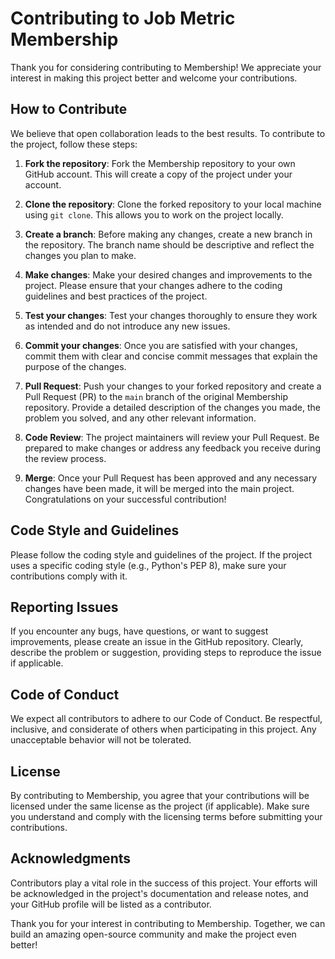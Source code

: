 # Contributing to Job Metric Membership

Thank you for considering contributing to Membership! We appreciate your interest in making this project better and welcome your contributions.

## How to Contribute

We believe that open collaboration leads to the best results. To contribute to the project, follow these steps:

1. **Fork the repository**: Fork the Membership repository to your own GitHub account. This will create a copy of the project under your account.

2. **Clone the repository**: Clone the forked repository to your local machine using `git clone`. This allows you to work on the project locally.

3. **Create a branch**: Before making any changes, create a new branch in the repository. The branch name should be descriptive and reflect the changes you plan to make.

4. **Make changes**: Make your desired changes and improvements to the project. Please ensure that your changes adhere to the coding guidelines and best practices of the project.

5. **Test your changes**: Test your changes thoroughly to ensure they work as intended and do not introduce any new issues.

6. **Commit your changes**: Once you are satisfied with your changes, commit them with clear and concise commit messages that explain the purpose of the changes.

7. **Pull Request**: Push your changes to your forked repository and create a Pull Request (PR) to the `main` branch of the original Membership repository. Provide a detailed description of the changes you made, the problem you solved, and any other relevant information.

8. **Code Review**: The project maintainers will review your Pull Request. Be prepared to make changes or address any feedback you receive during the review process.

9. **Merge**: Once your Pull Request has been approved and any necessary changes have been made, it will be merged into the main project. Congratulations on your successful contribution!

## Code Style and Guidelines

Please follow the coding style and guidelines of the project. If the project uses a specific coding style (e.g., Python's PEP 8), make sure your contributions comply with it.

## Reporting Issues

If you encounter any bugs, have questions, or want to suggest improvements, please create an issue in the GitHub repository. Clearly, describe the problem or suggestion, providing steps to reproduce the issue if applicable.

## Code of Conduct

We expect all contributors to adhere to our Code of Conduct. Be respectful, inclusive, and considerate of others when participating in this project. Any unacceptable behavior will not be tolerated.

## License

By contributing to Membership, you agree that your contributions will be licensed under the same license as the project (if applicable). Make sure you understand and comply with the licensing terms before submitting your contributions.

## Acknowledgments

Contributors play a vital role in the success of this project. Your efforts will be acknowledged in the project's documentation and release notes, and your GitHub profile will be listed as a contributor.

Thank you for your interest in contributing to Membership. Together, we can build an amazing open-source community and make the project even better!
